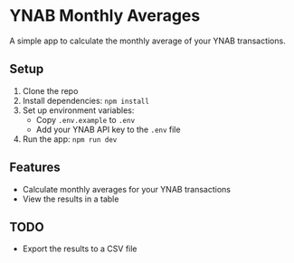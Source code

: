# YNAB Monthly Averages

A simple app to calculate the monthly average of your YNAB transactions.

## Setup

1. Clone the repo
2. Install dependencies: `npm install`
3. Set up environment variables:
   - Copy `.env.example` to `.env`
   - Add your YNAB API key to the `.env` file
4. Run the app: `npm run dev`

## Features

- Calculate monthly averages for your YNAB transactions
- View the results in a table

## TODO

- Export the results to a CSV file